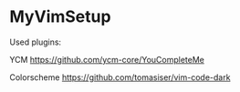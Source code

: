 # MyVimSetup

Used plugins:

YCM
https://github.com/ycm-core/YouCompleteMe

Colorscheme
https://github.com/tomasiser/vim-code-dark
